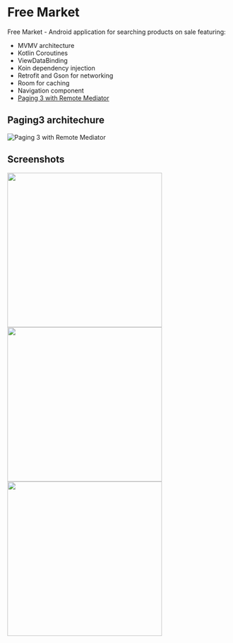 # Free Market
Free Market - Android application for searching products on sale featuring:
- MVMV architecture 
- Kotlin Coroutines
- ViewDataBinding
- Koin dependency injection
- Retrofit and Gson for networking
- Room for caching
- Navigation component
- [Paging 3 with Remote Mediator](https://developer.android.com/topic/libraries/architecture/paging/v3-network-db)

## Paging3 architechure
![Paging 3 with Remote Mediator](https://developer.android.com/topic/libraries/architecture/images/paging3-layered-architecture.svg)

## Screenshots
<p float="left">
  <img src="https://user-images.githubusercontent.com/8918308/147106275-bd9abe63-b69b-4600-9f76-f416d2211e15.png" width="350">
  <img src="https://user-images.githubusercontent.com/8918308/147106286-f2cdd021-f8f5-45ad-afbe-74d4527ea1b9.png" width="350">
  <img src="https://user-images.githubusercontent.com/8918308/147106335-e22a33ed-6485-40dd-9852-88c460a7ce05.png" width="350">
</p>
